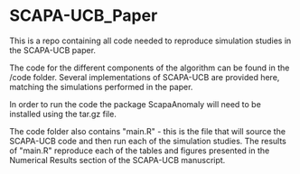 # SCAPA-UCB_Paper
This is a repo containing all code needed to reproduce simulation studies in the SCAPA-UCB paper.

The code for the different components of the algorithm can be found in the /code folder. Several implementations of SCAPA-UCB are provided here, matching the simulations performed in the paper.

In order to run the code the package ScapaAnomaly will need to be installed using the tar.gz file.

The code folder also contains "main.R" - this is the file that will source the SCAPA-UCB code and then run each of the simulation studies. The results of "main.R" reproduce each of the tables and figures presented in the Numerical Results section of the SCAPA-UCB manuscript.
